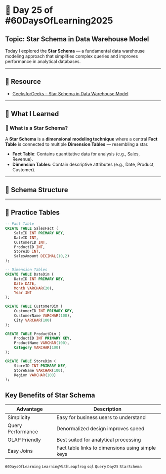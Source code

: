 # 📘 Day 25 of #60DaysOfLearning2025

## Topic: Star Schema in Data Warehouse Model

Today I explored the **Star Schema** — a fundamental data warehouse modeling approach that simplifies complex queries and improves performance in analytical databases.

---

## 🔗 Resource

- [GeeksforGeeks – Star Schema in Data Warehouse Model](https://www.geeksforgeeks.org/star-schema-in-data-warehouse-model/)

---

## 🧠 What I Learned

### 🌟 What is a Star Schema?

A **Star Schema** is a **dimensional modeling technique** where a central **Fact Table** is connected to multiple **Dimension Tables** — resembling a star.

- **Fact Table**: Contains quantitative data for analysis (e.g., Sales, Revenue).
- **Dimension Tables**: Contain descriptive attributes (e.g., Date, Product, Customer).

---

## 📐 Schema Structure

---

## 🧪 Practice Tables

```sql
-- Fact Table
CREATE TABLE SalesFact (
    SaleID INT PRIMARY KEY,
    DateID INT,
    CustomerID INT,
    ProductID INT,
    StoreID INT,
    SalesAmount DECIMAL(10,2)
);

-- Dimension Tables
CREATE TABLE DateDim (
    DateID INT PRIMARY KEY,
    Date DATE,
    Month VARCHAR(20),
    Year INT
);

CREATE TABLE CustomerDim (
    CustomerID INT PRIMARY KEY,
    CustomerName VARCHAR(100),
    City VARCHAR(100)
);

CREATE TABLE ProductDim (
    ProductID INT PRIMARY KEY,
    ProductName VARCHAR(100),
    Category VARCHAR(100)
);

CREATE TABLE StoreDim (
    StoreID INT PRIMARY KEY,
    StoreName VARCHAR(100),
    Region VARCHAR(100)
);
```

## Key Benefits of Star Schema

| Advantage         | Description                                       |
|-------------------|---------------------------------------------------|
| Simplicity        | Easy for business users to understand             |
| Query Performance | Denormalized design improves speed                |
| OLAP Friendly     | Best suited for analytical processing             |
| Easy Joins        | Fact table links to dimensions using simple keys  |

`60DaysOfLearning` `LearningWithLeapfrog` `sql`  `Query`  `Day25` `StarSchema`
